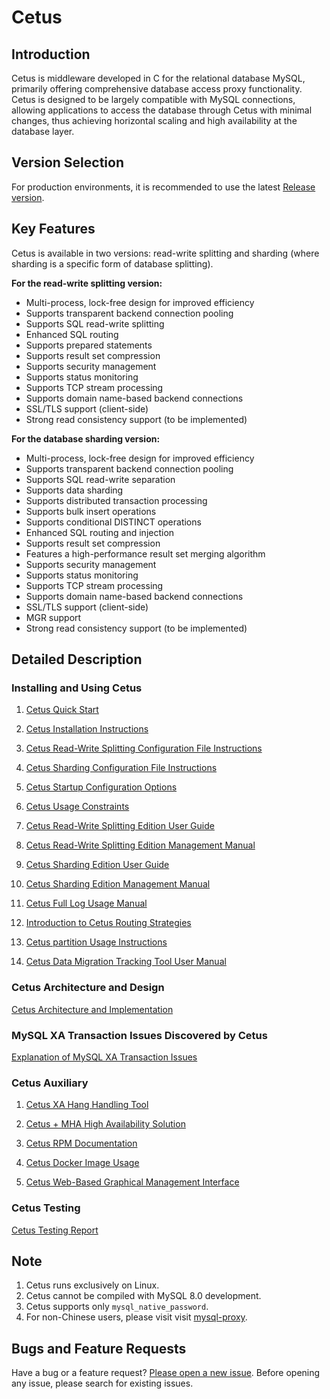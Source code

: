 # Cetus

##  Introduction

Cetus is middleware developed in C for the relational database MySQL, primarily offering comprehensive database access proxy functionality. Cetus is designed to be largely compatible with MySQL connections, allowing applications to access the database through Cetus with minimal changes, thus achieving horizontal scaling and high availability at the database layer.

## Version Selection

For production environments, it is recommended to use the latest [Release version](https://github.com/cetus-tools/cetus/releases).


## Key Features

Cetus is available in two versions: read-write splitting and sharding (where sharding is a specific form of database splitting).

**For the read-write splitting version:**

- Multi-process, lock-free design for improved efficiency
- Supports transparent backend connection pooling
- Supports SQL read-write splitting
- Enhanced SQL routing
- Supports prepared statements
- Supports result set compression
- Supports security management
- Supports status monitoring
- Supports TCP stream processing
- Supports domain name-based backend connections
- SSL/TLS support (client-side)
- Strong read consistency support (to be implemented)

**For the database sharding version:**
- Multi-process, lock-free design for improved efficiency
- Supports transparent backend connection pooling
- Supports SQL read-write separation
- Supports data sharding
- Supports distributed transaction processing
- Supports bulk insert operations
- Supports conditional DISTINCT operations
- Enhanced SQL routing and injection
- Supports result set compression
- Features a high-performance result set merging algorithm
- Supports security management
- Supports status monitoring
- Supports TCP stream processing
- Supports domain name-based backend connections
- SSL/TLS support (client-side)
- MGR support
- Strong read consistency support (to be implemented)


## Detailed Description

### Installing and Using Cetus

1. [Cetus Quick Start](./doc/cetus-quick-try.md)

2. [Cetus Installation Instructions](./doc/cetus-install.md)

3. [Cetus Read-Write Splitting Configuration File Instructions](./doc/cetus-rw-profile.md)

4. [Cetus Sharding Configuration File Instructions](./doc/cetus-shard-profile.md)

5. [Cetus Startup Configuration Options](./doc/cetus-configuration.md)

6. [Cetus Usage Constraints](./doc/cetus-constraint.md)

7. [Cetus Read-Write Splitting Edition User Guide](./doc/cetus-rw.md)

8. [Cetus Read-Write Splitting Edition Management Manual](./doc/cetus-rw-admin.md)

9. [Cetus Sharding Edition User Guide](./doc/cetus-sharding.md)

10. [Cetus Sharding Edition Management Manual](./doc/cetus-shard-admin.md)

11. [Cetus Full Log Usage Manual](./doc/cetus-sqllog-usage.md)

12. [Introduction to Cetus Routing Strategies](./doc/cetus-routing-strategy.md)

13. [Cetus partition Usage Instructions](./doc/cetus-partition-profile.md)

14. [Cetus Data Migration Tracking Tool User Manual](./dumpbinlog-tool/readme.md)

### Cetus Architecture and Design

[Cetus Architecture and Implementation](./doc/cetus-architecture.md)

### MySQL XA Transaction Issues Discovered by Cetus

[Explanation of MySQL XA Transaction Issues](./doc/mysql-xa-bug.md)

### Cetus Auxiliary

1. [Cetus XA Hang Handling Tool](./doc/cetus-xa.md)

2. [Cetus + MHA High Availability Solution](./doc/cetus-mha.md)

3. [Cetus RPM Documentation](./doc/cetus-rpm.md)

4. [Cetus Docker Image Usage](./doc/cetus-docker.md)

5. [Cetus Web-Based Graphical Management Interface](https://github.com/Lede-Inc/Cetus-GUI)

### Cetus Testing

[Cetus Testing Report](./doc/cetus-test.md)

## Note
1. Cetus runs exclusively on Linux.
2. Cetus cannot be compiled with MySQL 8.0 development.
3. Cetus supports only `mysql_native_password`.
4. For non-Chinese users, please visit visit [mysql-proxy](https://github.com/session-replay-tools/mysql-proxy).

## Bugs and Feature Requests
Have a bug or a feature request? [Please open a new issue](https://github.com/session-replay-tools/cetus/issues). Before opening any issue, please search for existing issues.


